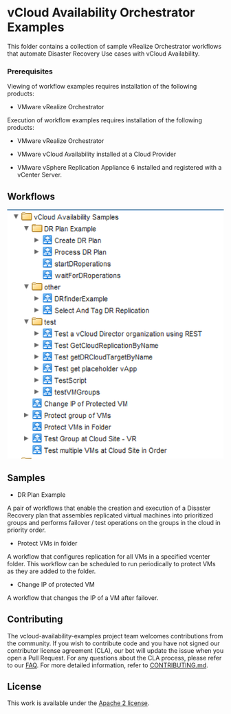 # vCloud Availability Orchestrator Examples
This folder contains a collection of sample vRealize Orchestrator workflows that automate Disaster Recovery Use cases with vCloud Availability.


### Prerequisites

Viewing of workflow examples requires installation of the following products:

* VMware vRealize Orchestrator

Execution of workflow examples requires installation of the following products:

* VMware vRealize Orchestrator

* VMware vCloud Availability installed at a Cloud Provider

* VMware vSphere Replication Appliance 6 installed and registered with a vCenter Server.

## Workflows

![workflows Screenshot](/orchestrator/images/workflows.png "workflows Screenshot")

## Samples

* DR Plan Example

A pair of workflows that enable the creation and execution of a Disaster Recovery plan that assembles replicated virtual machines into prioritized groups and performs failover / test operations on the groups in the cloud in priority order.

* Protect VMs in folder

A workflow that configures replication for all VMs in a specified vcenter folder.  This workflow can be scheduled to run periodically to protect VMs as they are added to the folder.

* Change IP of protected VM

A workflow that changes the IP of a VM after failover. 


## Contributing

The vcloud-availability-examples project team welcomes contributions from the community. If you wish to contribute code and you have not
signed our contributor license agreement (CLA), our bot will update the issue when you open a Pull Request. For any
questions about the CLA process, please refer to our [FAQ](https://cla.vmware.com/faq). For more detailed information,
refer to [CONTRIBUTING.md](CONTRIBUTING.md).

## License
This work is available under the [Apache 2 license](LICENSE).
